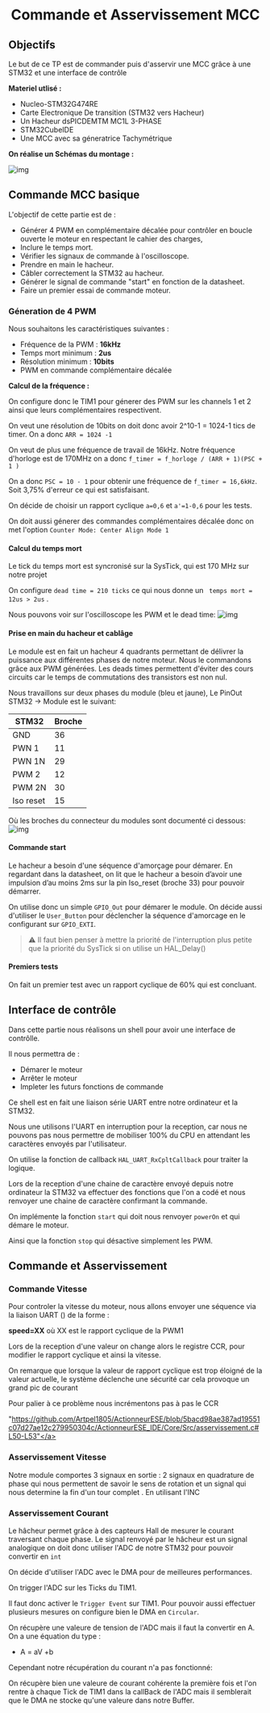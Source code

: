 # <div align="center">Commande et Asservissement MCC</div>

## Objectifs

Le but de ce TP est de commander puis d'asservir une MCC grâce à une STM32 et une interface de contrôle

**Materiel utlisé :**

* Nucleo-STM32G474RE
* Carte Electronique De transition (STM32 vers Hacheur)
* Un Hacheur dsPICDEMTM MC1L 3-PHASE
* STM32CubeIDE
* Une MCC avec sa géneratrice Tachymétrique

**On réalise un Schémas du montage :**

![img](assets/Schemas_Global.png)


## Commande MCC basique 

L'objectif de cette partie est de :

* Générer 4 PWM en complémentaire décalée pour contrôler en boucle ouverte le moteur en respectant le cahier des charges,
* Inclure le temps mort.
* Vérifier les signaux de commande à l'oscilloscope.
* Prendre en main le hacheur.
* Câbler correctement la STM32 au hacheur.
* Générer le signal de commande "start" en fonction de la datasheet.
* Faire un premier essai de commande moteur.

### Géneration de 4 PWM

Nous souhaitons les caractéristiques suivantes :

* Fréquence de la PWM : **16kHz**
* Temps mort minimum : **2us**
* Résolution minimum : **10bits**
* PWM en commande complémentaire décalée

**Calcul de la fréquence :**

On configure donc le TIM1 pour génerer des PWM sur les channels 1 et 2 ainsi que leurs complémentaires respectivent. 

On veut une résolution de 10bits on doit donc avoir 2^10-1 = 1024-1 tics de timer. On a donc `ARR = 1024 -1`

On veut de plus une fréquence de travail de 16kHz. Notre fréquence d'horloge est de 170MHz on a donc `f_timer = f_horloge / (ARR + 1)(PSC + 1 )`

On a donc `PSC = 10 - 1` pour obtenir une fréquence de `f_timer = 16,6kHz`. Soit 3,75% d'erreur ce qui est satisfaisant.

On décide de choisir un rapport cyclique `a=0,6` et `a'=1-0,6` pour les tests.

On doit aussi génerer des commandes complémentaires décalée donc on met l'option `Counter Mode: Center Align Mode 1`

#### Calcul du temps mort

Le tick du temps mort est syncronisé sur la SysTick, qui est 170 MHz sur notre projet

On configure `dead time = 210 ticks` ce qui nous donne un ` temps mort = 12us > 2us` .

Nous pouvons voir sur l'oscilloscope les PWM et le dead time:
![img](assets/Oscillateur_4PWM.png)

#### Prise en main du hacheur et cablâge

Le module est en fait un hacheur 4 quadrants permettant de délivrer la puissance aux différentes phases de notre moteur.
Nous le commandons grâce aux PWM générées. Les deads times permettent d'éviter des cours circuits car le temps de commutations des transistors est non nul.


Nous travaillons sur deux phases du module (bleu et jaune), Le PinOut STM32 -> Module est le suivant:


|STM32 | Broche|
|---------|--------|
| GND|36 |
| PWN 1|11 |
| PWN 1N| 29|
| PWM 2| 12|
| PWM 2N| 30|
| Iso reset|15 |

Où les broches du connecteur du modules sont documenté ci dessous:
![img](assets/PinOut_Connector_PCB.png)

#### Commande start

Le hacheur a besoin d'une séquence d'amorçage pour démarer.
En regardant dans la datasheet, on lit que le hacheur a besoin d’avoir une impulsion
d’au moins 2ms sur la pin Iso_reset (broche 33) pour pouvoir démarrer.

On utilise donc un simple `GPIO_Out` pour démarer le module.
On décide aussi d'utiliser le `User_Button` pour déclencher la séquence d'amorcage en le configurant sur `GPIO_EXTI`.

> ⚠️  Il faut bien penser à mettre la priorité de l'interruption plus petite que la priorité du SysTick si on utilise un HAL_Delay()

#### Premiers tests

On fait un premier test avec un rapport cyclique de 60% qui est concluant.

## Interface de contrôle

Dans cette partie nous réalisons un shell pour avoir une interface de contrôlle.

Il nous permettra de :

* Démarer le moteur
* Arrêter le moteur
* Impleter les futurs fonctions de commande

Ce shell est en fait une liaison série UART entre notre ordinateur et la STM32.

Nous une utilisons l'UART en interruption pour la reception, car nous ne pouvons pas nous permettre de mobiliser 100% du CPU en attendant les caractères envoyés par l'utilisateur.

On utilise la fonction de callback `HAL_UART_RxCpltCallback` pour traiter la logique.

Lors de la reception d'une chaine de caractère envoyé depuis notre ordinateur la STM32 va effectuer des fonctions que l'on a codé et nous renvoyer une chaine de caractère confirmant la commande.

On implémente la fonction `start` qui doit nous renvoyer `powerOn` et qui démare le moteur.

Ainsi que la fonction `stop` qui désactive simplement les PWM. 

## Commande et Asservissement

### Commande Vitesse

Pour controler la vitesse du moteur, nous allons envoyer une séquence via la liaison UART () de la forme :

**speed=XX** où XX est le rapport cyclique de la PWM1

Lors de la reception d'une valeur on change alors le registre CCR, pour modifier le rapport cyclique et ainsi la vitesse.

On remarque que lorsque la valeur de rapport cyclique est trop éloigné de la valeur actuelle, le système déclenche une sécurité car cela provoque un grand pic de courant

Pour palier à ce problème nous incrémentons pas à pas le CCR

<a>"https://github.com/Artpel1805/ActionneurESE/blob/5bacd98ae387ad19551c07d27ae12c279950304c/ActionneurESE_IDE/Core/Src/asservissement.c#L50-L53"</a>


### Asservissement Vitesse
Notre module comportes 3 signaux en sortie  : 2 signaux en quadrature de phase qui nous permettent de savoir le sens de rotation et un signal qui nous determine la fin d'un tour complet .
En utilisant l'INC 



### Asservissement Courant 

Le hâcheur permet grâce à des capteurs Hall de mesurer le courant traversant chaque phase.
Le signal renvoyé par le hâcheur est un signal analogique on doit donc utiliser l'ADC de notre STM32 pour pouvoir convertir en `int`

On décide d'utiliser l'ADC avec le DMA pour de meilleures performances.

On trigger l'ADC sur les Ticks du TIM1.

Il faut donc activer le `Trigger Event` sur TIM1.
Pour pouvoir aussi effectuer plusieurs mesures on configure bien le DMA en `Circular`.


On récupère une valeure de tension de l'ADC mais il faut la convertir en A. On a une équation du type : 
* A = aV +b

Cependant notre récupération du courant n'a pas fonctionné: 

On récupère bien une valeure de courant cohérente la première fois et l'on rentre à chaque Tick de TIM1 dans la callBack de l'ADC mais il semblerait que le DMA ne stocke qu'une valeure dans notre Buffer.





